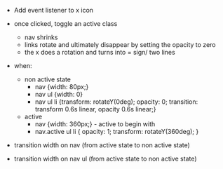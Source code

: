 - Add event listener to x icon
- once clicked, toggle an active class

  - nav shrinks
  - links rotate and ultimately disappear by setting the opacity to zero
  - the x does a rotation and turns into = sign/ two lines

- when:

  - non active state
    - nav {width: 80px;}
    - nav ul {width: 0}
    - nav ul li {transform: rotateY(0deg); opacity: 0; transition: transform 0.6s linear, opacity 0.6s linear;}
  - active
    - nav {width: 360px;} - active to begin with
    - nav.active ul li { opacity: 1; transform: rotateY(360deg); }

- transition width on nav (from active state to non active state)
- transition width on nav ul (from active state to non active state)
